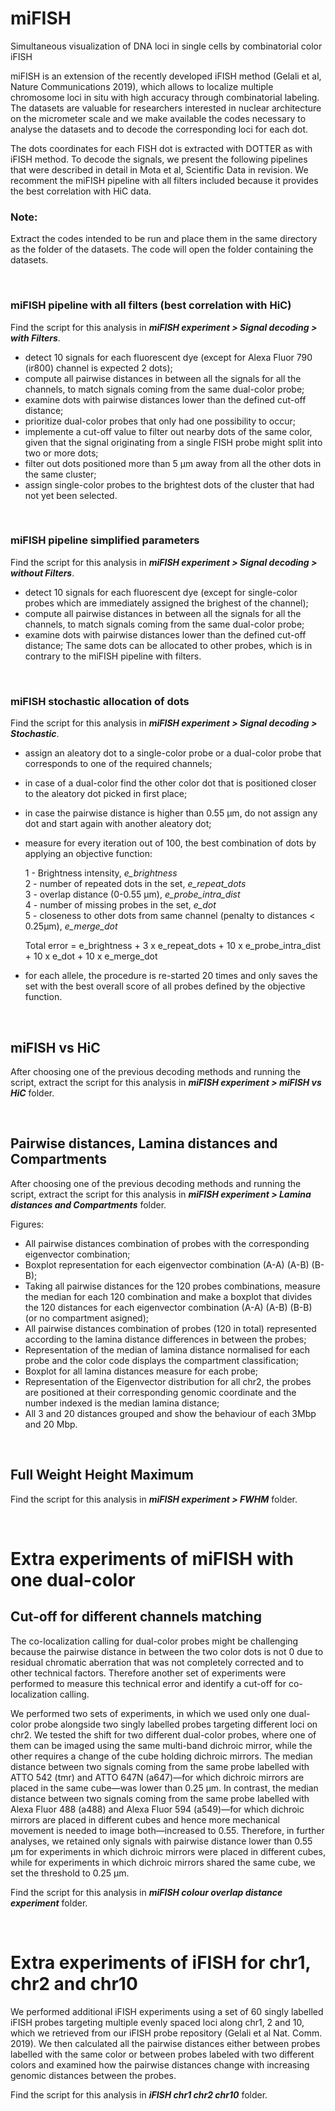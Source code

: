 # miFISH
Simultaneous visualization of DNA loci in single cells by combinatorial color iFISH

miFISH is an extension of the recently developed iFISH method (Gelali et al, Nature Communications 2019), which allows to localize multiple chromosome loci in situ with high accuracy through combinatorial labeling. The datasets are valuable for researchers interested in nuclear architecture on the micrometer scale and we make available the codes necessary to analyse the datasets and to decode the corresponding loci for each dot.

The dots coordinates for each FISH dot is extracted with DOTTER as with iFISH method. To decode the signals, we present the following pipelines that were described in detail in Mota et al, Scientific Data in revision. We recomment the miFISH pipeline with all filters included because it provides the best correlation with HiC data. 

### Note:
Extract the codes intended to be run and place them in the same directory as the folder of the datasets. The code will open the folder containing the datasets.

<br>

### miFISH pipeline with all filters (best correlation with HiC)
Find the script for this analysis in **_miFISH experiment > Signal decoding > with Filters_**.

- detect 10 signals for each fluorescent dye (except for Alexa Fluor 790 (ir800) channel is expected 2 dots);
- compute all pairwise distances in between all the signals for all the channels, to match signals coming from the same dual-color probe;
- examine dots with pairwise distances lower than the defined cut-off distance;
- prioritize dual-color probes that only had one possibility to occur;
- implemente a cut-off value to filter out nearby dots of the same color, given that the signal originating from a single FISH probe might split into two or more dots;
- filter out dots positioned more than 5 µm away from all the other dots in the same cluster;
- assign single-color probes to the brightest dots of the cluster that had not yet been selected. 
 
<br>

### miFISH pipeline simplified parameters
Find the script for this analysis in **_miFISH experiment > Signal decoding > without Filters_**.

- detect 10 signals for each fluorescent dye (except for single-color probes which are immediately assigned the brighest of the channel);
- compute all pairwise distances in between all the signals for all the channels, to match signals coming from the same dual-color probe;
- examine dots with pairwise distances lower than the defined cut-off distance;
The same dots can be allocated to other probes, which is in contrary to the miFISH pipeline with filters.

<br>

### miFISH stochastic allocation of dots
Find the script for this analysis in **_miFISH experiment > Signal decoding > Stochastic_**.

- assign an aleatory dot to a single-color probe or a dual-color probe that corresponds to one of the required channels;
- in case of a dual-color find the other color dot that is positioned closer to the aleatory dot picked in first place; 
- in case the pairwise distance is higher than 0.55 µm, do not assign any dot and start again with another aleatory dot;
- measure for every iteration out of 100, the best combination of dots by applying an objective function:

  1 - Brightness intensity, *e_brightness* <br>
  2 - number of repeated dots in the set, *e_repeat_dots* <br>
  3 - overlap distance (0-0.55 µm), *e_probe_intra_dist* <br>
  4 - number of missing probes in the set, *e_dot* <br>
  5 - closeness to other dots from same channel (penalty to distances < 0.25µm), *e_merge_dot*

  Total error = e_brightness + 3 x e_repeat_dots + 10 x e_probe_intra_dist + 10 x e_dot + 10 x e_merge_dot

- for each allele, the procedure is re-started 20 times and only saves the set with the best overall score of all probes defined by the objective function.<br>

<br>

## miFISH vs HiC
After choosing one of the previous decoding methods and running the script, extract the script for this analysis in **_miFISH experiment > miFISH vs HiC_** folder.

<br>

## Pairwise distances, Lamina distances and Compartments
After choosing one of the previous decoding methods and running the script, extract the script for this analysis in **_miFISH experiment > Lamina distances and Compartments_** folder.

Figures:
- All pairwise distances combination of probes with the corresponding eigenvector combination;
- Boxplot representation for each eigenvector combination (A-A) (A-B) (B-B);
- Taking all pairwise distances for the 120 probes combinations, measure the median for each 120 combination and make a boxplot that divides the 120 distances for each eigenvector combination (A-A) (A-B) (B-B) (or no compartment asigned);
- All pairwise distances combination of probes (120 in total) represented according to the lamina distance differences in between the probes;
- Representation of the median of lamina distance normalised for each probe and the color code displays the compartment classification;
- Boxplot for all lamina distances measure for each probe;
- Representation of the Eigenvector distribution for all chr2, the probes are positioned at their corresponding genomic coordinate and the number indexed is the median lamina distance;
- All 3 and 20 distances grouped and show the behaviour of each 3Mbp and 20 Mbp.

<br>

## Full Weight Height Maximum
Find the script for this analysis in **_miFISH experiment > FWHM_** folder.

<br>

# Extra experiments of miFISH with one dual-color
## Cut-off for different channels matching
The co-localization calling for dual-color probes might be challenging because the pairwise distance in between the two color dots is not 0 due to residual chromatic aberration that was not completely corrected and to other technical factors. Therefore another set of experiments were performed to measure this technical error and identify a cut-off for co-localization calling. 

We performed two sets of experiments, in which we used only one dual-color probe alongside two singly labelled probes targeting different loci on chr2. We tested the shift for two different dual-color probes, where one of them can be imaged using the same multi-band dichroic mirror, while the other requires a change of the cube holding dichroic mirrors. The median distance between two signals coming from the same probe labelled with ATTO 542 (tmr) and ATTO 647N (a647)—for which dichroic mirrors are placed in the same cube—was lower than 0.25 µm. In contrast, the median distance between two signals coming from the same probe labelled with Alexa Fluor 488 (a488) and Alexa Fluor 594 (a549)—for which dichroic mirrors are placed in different cubes and hence more mechanical movement is needed to image both—increased to 0.55. Therefore, in further analyses, we retained only signals with pairwise distance lower than 0.55 µm for experiments in which dichroic mirrors were placed in different cubes, while for experiments in which dichroic mirrors shared the same cube, we set the threshold to 0.25 µm.

Find the script for this analysis in **_miFISH colour overlap distance experiment_** folder.

<br>

# Extra experiments of iFISH for chr1, chr2 and chr10
We performed additional iFISH experiments using a set of 60 singly labelled iFISH probes targeting multiple evenly spaced loci along chr1, 2 and 10, which we retrieved from our iFISH probe repository (Gelali et al Nat. Comm. 2019). We then calculated all the pairwise distances either between probes labelled with the same color or between probes labeled with two different colors and examined how the pairwise distances change with increasing genomic distances between the probes.

Find the script for this analysis in **_iFISH chr1 chr2 chr10_** folder.
